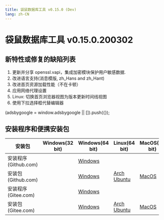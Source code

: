 ```yaml
---
title: 袋鼠数据库工具 v0.15.0 (Dev)
lang: zh-CN
---
```


# 袋鼠数据库工具 v0.15.0.200302

## 新特性或修复的缺陷列表
1. 更新并分享 openssl.vapi，集成加密模块保护用户敏感数据. 
2. 改进语言支持(消息模版, zh_Hans and zh_Hant)
3. 改进首页资源加载性能（不在卡顿）
4. 应用网络代理设置
5. Linux: 切换首页浏览器视图为版本更新时间线视图
6. 使用下拉选择框代替编辑器

<div>
    <script2 type="text/javascript" async="true" src="https://pagead2.googlesyndication.com/pagead/js/adsbygoogle.js" />
    <ins class="adsbygoogle"
        style="display:block; text-align:center;"
        data-ad-layout="in-article"
        data-ad-format="fluid"
        data-ad-client="ca-pub-3975819313740938"
        data-ad-slot="6760827895"></ins>
    <script2 type="text/javascript">
        (adsbygoogle = window.adsbygoogle || []).push({});
    </script2>
</div>


## 安装程序和便携安装包 <Badge text="链接已失效" type="warning"/>

| 安装包        | Windows(32 bit) | Windows(64 bit) | Linux(64 bit)   | MacOS(64 bit)   |
|-----------------|-----------------|-----------------|-----------------|-----------------|
| 安装程序<br/>(Github.com) | | [Windows](https://github.com/dbkangaroo/kangaroo/releases/download/v0.15.0.200302/Kangaroo_0.15.0.200302_win64.exe) | | |
| 安装包<br/>(Github.com)  | | [Windows](https://github.com/dbkangaroo/kangaroo/releases/download/v0.15.0.200302/Kangaroo_0.15.0.200302_win64.7z) | [Arch](https://github.com/dbkangaroo/kangaroo/releases/download/v0.15.0.200302/Kangaroo_0.15.0.200302_arch.zip) <br/> [Ubuntu](https://github.com/dbkangaroo/kangaroo/releases/download/v0.15.0.200302/Kangaroo_0.15.0.200302_ubuntu.zip) | [MacOS](https://github.com/dbkangaroo/kangaroo/releases/download/v0.15.0.200302/Kangaroo_0.15.0.200302_macos.zip) |
| 安装程序<br/>(Gitee.com) | | [Windows](https://gitee.com/dbkangaroo/kangaroo/attach_files/341170/download) | | |
| 安装包<br/>(Gitee.com)  | | [Windows](https://gitee.com/dbkangaroo/kangaroo/attach_files/341171/download) | [Arch](https://gitee.com/dbkangaroo/kangaroo/attach_files/341177/download) <br/> [Ubuntu](https://gitee.com/dbkangaroo/kangaroo/attach_files/341176/download) | [MacOS](https://gitee.com/dbkangaroo/kangaroo/attach_files/341175/download) |